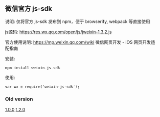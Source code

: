 微信官方 js-sdk
----

说明: 仅将官方 js-sdk 发布到 npm，便于 browserify, webpack 等直接使用

js源码: https://res.wx.qq.com/open/js/jweixin-1.3.2.js

官方使用说明: https://mp.weixin.qq.com/wiki 微信网页开发 - iOS 网页开发适配指南

安装:
    
    npm install weixin-js-sdk
    
使用:
    
    var wx = require('weixin-js-sdk');

### Old version

[1.0.0](https://github.com/yanxi-me/weixin-js-sdk/tree/1.0.0)
[1.2.0](https://github.com/yanxi-me/weixin-js-sdk/tree/1.2.0)
